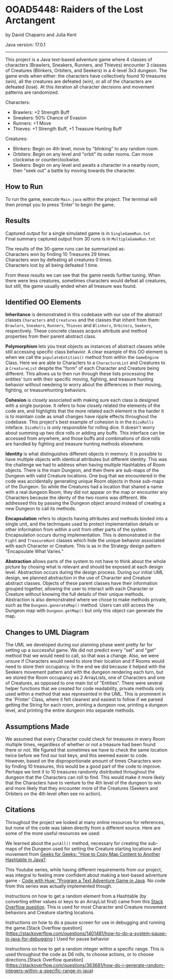 # OOAD5448: Raiders of the Lost Arctangent
by David Chaparro and Julia Kent

Java version: 17.0.1

--------------------------------

This project is a Java text-based adventure game where 4 classes of characters (Brawlers, Sneakers, Runners, and Thieves) encounter 3 classes of Creatures (Blinkers, Orbiters, and Seekers) in a 4-level 3x3 dungeon. The game ends when either: the characters have collectively found 10 treasures (win), all the creatures are defeated (win), or all of the characters are defeated (lose). At this iteration all character decisions and movement patterns are randomized.

Characters:
- Brawlers: +2 Strength Buff
- Sneakers: 50% Chance of Evasion
- Runners: +1 Move
- Thieves: +1 Strength Buff,  +1 Treasure Hunting Buff

Creatures:
- Blinkers: Begin on 4th level, move by "blinking" to any random room.
- Orbiters: Begin on any level and "orbit" its outer rooms. Can move clockwise or counterclockwise.
- Seekers: Begin on any level and awaits a character in a nearby room, then "seek out" a battle by moving towards the character.

## How to Run

To run the game, execute `Main.java` within the project. The terminal will then prompt you to press 'Enter' to begin the game.

## Results

Captured output for a single simulated game is in `SingleGameRun.txt` <br/>
Final summary captured output from 30 runs is in `MultipleGameRun.txt` <br/>

The results of the 30-game runs can be summarized as: <br/>
Characters won by finding 10 Treasures 29 times. <br/>
Characters won by defeating all creatures 0 times. <br/>
Characters lost by all being defeated 1 time. <br/>

From these results we can see that the game needs further tuning. When there were less creatures, sometimes characters would defeat all creatures, but still, the game usually ended when all treasure was found.

## Identified OO Elements

**Inheritance** is demonstrated in this codebase with our use of the abstract classes `Characters` and `Creatures` and the classes that inherit from them: `Brawlers`, `Sneakers`, `Runners`, `Thieves` and `Blinkers`, `Orbiters`, `Seekers`, respectively. These concrete classes acquire attribute and method properties from their parent abstract class.

**Polymorphism** lets you treat objects as instances of abstract classes while still accessing specific class behavior. A clear example of this OO element is when we call the `populateEntities()` method from within the `GameEngine` Class. Here we are able to Characters to a `CharactureList` and Creatures to a `CreatureList` despite the "form" of each Character and Creature being different. This allows us to then run through these lists processing the entities' turn with their specific moving, fighting, and treasure hunting behavior without needeing to worry about the differences in their moving, fighting, or treasurehunting behaviors.

**Cohesion** is closely associated with making sure each class is designed with a single purpose. It refers to how closely related the elements of the code are, and highlights that the more related each element is the harder it is to maintain code as small changes have ripple effects throughout the codebase. This project's best example of cohesion is in the `DiceRolls` inteface. `DiceRolls` is only responsible for rolling dice. It doesn't worry about summing up two dice rolls or adding any buffs. This interface can be accessed from anywhere, and those buffs and combinations of dice rolls are handled by fighting and treasure hunting methods elsewhere.

**Identity** is what distinguishes different objects in memory. It is possible to have multiple objects with identical attributes but different identity. This was the challenge we had to address when having multiple Hashtables of Room objects. There is the main Dungeon, and then there are sub-maps of the Dungeon with valid Creature locations. One bug that we encountered in the code was accidentally generating unique Room objects in those sub-maps of the Dungeon. So while the Creatures had a location that shared a name with a real dungeon Room, they did not appear on the map or encounter any Characters because the identy of the two rooms was different. We addressed this by passing the Dungeon object around instead of creating a new Dungeon to call its methods.

**Encapsulation** refers to objects having attributes and methods binded into a single unit, and the techniques used to protect implementation details or other information from within a unit from other parts of the system. Encapsulation occurs during implementation. This is demonstrated in the `Fight` and `TreasureHunt` classes which hide the unique behavior associated with each Character or Creature. This is as in the Strategy design pattern "Encapsulate What Varies."

**Abstraction** allows parts of the system to not have to think about the whole picture by chosing what is relevant and should be exposed at each design level. Abstraction occurs during the design process. During our initial UML design, we planned abstraction in the use of Character and Creature abstract classes. Objects of these parent classes have their information grouped together, allowing the user to interact with each Character or Creature without knowing the full details of their unique methods. Abstraction is also demonstrated where we chose to make methods private, such as the `Dungeon.generateMap()` method. Users can still access the Dungeon map with `Dungeon.getMap()` but only this object can generate the map.

## Changes to UML Diagram

The UML we developed during our planning phase went pretty far for setting up a successful game. We did not predict every "set" and "get" method that we would need to call, so that was a change. Also, we were unsure if Characters would need to store their location and if Rooms would need to store their occupancy. In the end we did because it helped with the Seekers movement pattern and with the dungeon rendering each turn, but we stored the Room occupancy as 2 ArrayLists, one of Characters and one of Creatures, as opposed to one main list of "Entities". There were several helper functions that we created for code readability, private methods only used within a method that was represented in the UML. This is prominent in the 'Printer' Class, where it felt cleanest and easiest to follow if we parsed getting the String for each room, printing a dungeon row, printing a dungeon level, and printing the entire dungeon into separate methods.

## Assumptions Made

We assumed that every Character could check for treasures in every Room multiple times, regardless of whether or not a treasure had been found there or not. We figured that sometimes we have to check the same location twice before we find our lost keys, and this seemed easier to code. However, based on the disproportionate amount of times Characters won by finding 10 treasures, this would be a good part of the code to improve. Perhaps we limit it to 10 treasures randomly distributed throughout the dungeon that the Characters can roll to find. This would make it more likely that the Characters have to venture to the 4th level of the dungeon to win and more likely that they encounter more of the Creatures (Seekers and Orbiters on the 4th level often see no action).

## Citations

Throughout the project we looked at many online resources for references, but none of the code was taken directly from a different source. Here are some of the more useful resources we used:

We learned about the `putAll()` method, necessary for creating the sub-maps of the Dungeon used for setting the Creature starting locations and movement from [Geeks for Geeks: "How to Copy Map Content to Another Hashtable in Java?](https://www.geeksforgeeks.org/how-to-copy-map-content-to-another-hashtable-in-java/).

This Youtube series, while having different requirements from our project, was integral to feeling more confident about making a text-based adventure game - [Code with Huw: "Program a Text Adventure Game in Java](https://www.youtube.com/playlist?list=PLZHx5heVfgEvT5BD8TgLmGrr-V64pX7MD). No code from this series was actually implemented though.

Instructions on how to get a random element from a Hashtable (by converting either values or keys to an ArrayList first) came from this [Stack Overflow question](https://stackoverflow.com/questions/38248381/pick-a-random-element-from-a-hashtable). This is used for most Character and Creature movement behaviors and Creature starting locations.

Instructions on how to do a pause screen for use in debugging and running the game.[Stack Overflow question] (https://stackoverflow.com/questions/1401481/how-to-do-a-system-pause-in-java-for-debugging ) Used for pause behavior

Instructions on how to get a random integer within a specific range. This is used throughout the code as D6 rolls, to choose actions, or to choose directions.[Stack Overflow question] (https://stackoverflow.com/questions/363681/how-do-i-generate-random-integers-within-a-specific-range-in-java)